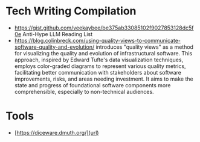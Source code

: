 # Tech Writing Compilation

- https://gist.github.com/veekaybee/be375ab33085102f9027853128dc5f0e
  Anti-Hype LLM Reading List
- https://blog.colinbreck.com/using-quality-views-to-communicate-software-quality-and-evolution/
  introduces "quality views" as a method for visualizing the quality and evolution of infrastructural software. 
  This approach, inspired by Edward Tufte's data visualization techniques, employs color-graded diagrams to 
  represent various quality metrics, facilitating better communication with stakeholders about software 
  improvements, risks, and areas needing investment. It aims to make the state and progress of foundational 
  software components more comprehensible, especially to non-technical audiences.

# Tools
- [https://diceware.dmuth.org/](url)
